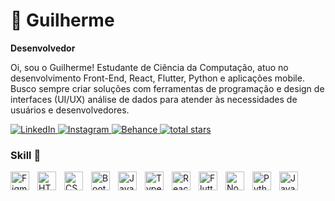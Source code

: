 # 👤 Guilherme

**Desenvolvedor**

Oi, sou o Guilherme! Estudante de Ciência da Computação, atuo no desenvolvimento Front-End, React, Flutter, Python e aplicações mobile. Busco sempre criar soluções com ferramentas de programação e design de interfaces (UI/UX) análise de dados para atender às necessidades de usuários e desenvolvedores. 

<div align="center">
 <p align="left">
  <a href="https://www.linkedin.com/in/guilherme-fernandes-nunes-7b98a7234/" target="_blank">
    <img src="https://img.shields.io/badge/LinkedIn-0077B5?style=for-the-badge&logo=linkedin&logoColor=white" alt="LinkedIn" />
  </a>
  <a href="https://www.instagram.com/guilher_fnsilva/" target="_blank">
    <img src="https://img.shields.io/badge/Instagram-E4405F?style=for-the-badge&logo=instagram&logoColor=white" alt="Instagram" />
  </a>
  <!--<a href="https://steamcommunity.com/profiles/76561198870472084/" target="_blank">
    <img src="https://img.shields.io/badge/Steam-000000?style=for-the-badge&logo=steam&logoColor=white" alt="Steam" />
  </a>
-->
  
  <a href="https://www.behance.net/guishhi" target="_blank">
  <img src="https://img.shields.io/badge/Behance-1769FF?style=for-the-badge&logo=behance&logoColor=white" alt="Behance" />
</a>

 <a href="https://github.com/guilherme039?tab=repositories">
  <img alt="total stars" title="Total stars on GitHub" src="https://custom-icon-badges.demolab.com/github/stars/guilherme039?color=55960c&style=for-the-badge&labelColor=488207&logo=star"/>
</a>  
  
  
</div>


### Skill 🧰  

<!-- Design -->
<img align="left" alt="Figma" width="30px" style="padding-right:10px;" src="https://cdn.jsdelivr.net/gh/devicons/devicon/icons/figma/figma-original.svg" />

<!-- Front-End -->
<img align="left" alt="HTML" width="30px" style="padding-right:10px;" src="https://cdn.jsdelivr.net/gh/devicons/devicon/icons/html5/html5-plain.svg" />
<img align="left" alt="CSS" width="30px" style="padding-right:10px;" src="https://cdn.jsdelivr.net/gh/devicons/devicon/icons/css3/css3-plain.svg" />
<img align="left" alt="Bootstrap" width="30px" style="padding-right:10px;" src="https://cdn.jsdelivr.net/gh/devicons/devicon/icons/bootstrap/bootstrap-original.svg" />
<img align="left" alt="JavaScript" width="30px" style="padding-right:10px;" src="https://cdn.jsdelivr.net/gh/devicons/devicon/icons/javascript/javascript-plain.svg" />
<img align="left" alt="TypeScript" width="30px" style="padding-right:10px;" src="https://cdn.jsdelivr.net/gh/devicons/devicon/icons/typescript/typescript-plain.svg" />
<img align="left" alt="React" width="30px" style="padding-right:10px;" src="https://cdn.jsdelivr.net/gh/devicons/devicon/icons/react/react-original.svg" />

<!-- Mobile -->
<img align="left" alt="Flutter" width="30px" style="padding-right:10px;" src="https://cdn.jsdelivr.net/gh/devicons/devicon/icons/flutter/flutter-original.svg" />

<!-- Back-End -->
<img align="left" alt="NodeJS" width="30px" style="padding-right:10px;" src="https://cdn.jsdelivr.net/gh/devicons/devicon/icons/nodejs/nodejs-original.svg" />
<img align="left" alt="Python" width="30px" style="padding-right:10px;" src="https://cdn.jsdelivr.net/gh/devicons/devicon/icons/python/python-plain.svg" />
<img align="left" alt="Java" width="30px" style="padding-right:10px;" src="https://cdn.jsdelivr.net/gh/devicons/devicon/icons/java/java-original.svg" />




<br />

<!-- 
## Estatísticas

![Guilherme's GitHub stats](https://github-readme-stats.vercel.app/api?username=guilherme039&show_icons=true&theme=tokyonight&include_all_commits=true) 
-->


#

